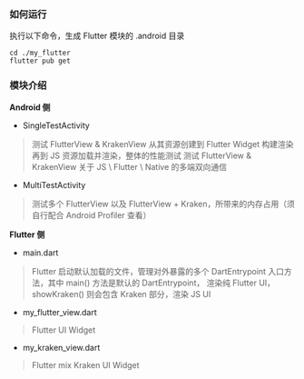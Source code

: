 ### 如何运行

执行以下命令，生成 Flutter 模块的 .android 目录

```shell
cd ./my_flutter
flutter pub get
```

### 模块介绍

**Android 侧**

- SingleTestActivity
> 测试 FlutterView & KrakenView 从其资源创建到 Flutter Widget 构建渲染再到 JS 资源加载并渲染，整体的性能测试
> 测试 FlutterView & KrakenView 关于 JS \ Flutter \ Native 的多端双向通信

- MultiTestActivity
> 测试多个 FlutterView 以及 FlutterView + Kraken，所带来的内存占用（须自行配合 Android Profiler 查看）

**Flutter 侧**

- main.dart
> Flutter 启动默认加载的文件，管理对外暴露的多个 DartEntrypoint 入口方法，其中 main() 方法是默认的 DartEntrypoint，
> 渲染纯 Flutter UI，showKraken() 则会包含 Kraken 部分，渲染 JS UI

- my_flutter_view.dart
> Flutter UI Widget

- my_kraken_view.dart
> Flutter mix Kraken UI Widget